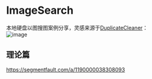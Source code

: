 # ImageSearch
本地硬盘以图搜图案例分享，灵感来源于[DuplicateCleaner](https://masuit.org/1776)：   
![image](https://user-images.githubusercontent.com/20254980/177007293-d9431b89-7999-496b-a865-1ccfadb6243f.png)

## 理论篇
https://segmentfault.com/a/1190000038308093
